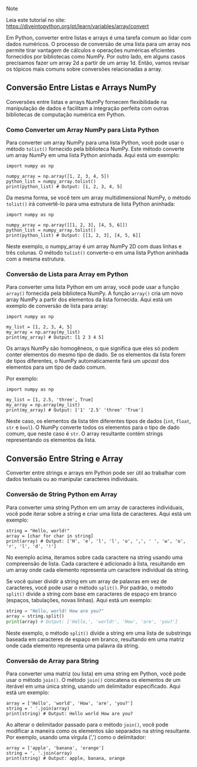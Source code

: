> [!NOTE]
> Leia este tutorial no site: https://diveintopython.org/pt/learn/variables/array/convert

Em Python, converter entre listas e arrays é uma tarefa comum ao lidar com dados numéricos. O processo de conversão de uma lista para um array nos permite tirar vantagem de cálculos e operações numéricas eficientes fornecidos por bibliotecas como NumPy. Por outro lado, em alguns casos precisamos fazer um array 2d a partir de um array 1d. Então, vamos revisar os tópicos mais comuns sobre conversões relacionadas a array.

## Conversão Entre Listas e Arrays NumPy

Conversões entre listas e arrays NumPy fornecem flexibilidade na manipulação de dados e facilitam a integração perfeita com outras bibliotecas de computação numérica em Python.

### Como Converter um Array NumPy para Lista Python

Para converter um array NumPy para uma lista Python, você pode usar o método `tolist()` fornecido pela biblioteca NumPy. Este método converte um array NumPy em uma lista Python aninhada. Aqui está um exemplo:

```python3
import numpy as np

numpy_array = np.array([1, 2, 3, 4, 5])
python_list = numpy_array.tolist()
print(python_list) # Output: [1, 2, 3, 4, 5]
```

Da mesma forma, se você tem um array multidimensional NumPy, o método `tolist()` irá convertê-lo para uma estrutura de lista Python aninhada:

```python3
import numpy as np

numpy_array = np.array([[1, 2, 3], [4, 5, 6]])
python_list = numpy_array.tolist()
print(python_list) # Output: [[1, 2, 3], [4, 5, 6]]
```

Neste exemplo, o numpy_array é um array NumPy 2D com duas linhas e três colunas. O método `tolist()` converte-o em uma lista Python aninhada com a mesma estrutura.

### Conversão de Lista para Array em Python

Para converter uma lista Python em um array, você pode usar a função `array()` fornecida pela biblioteca NumPy. A função `array()` cria um novo array NumPy a partir dos elementos da lista fornecida. Aqui está um exemplo de conversão de lista para array:

```python3
import numpy as np

my_list = [1, 2, 3, 4, 5]
my_array = np.array(my_list)
print(my_array) # Output: [1 2 3 4 5]
```

Os arrays NumPy são homogêneos, o que significa que eles só podem conter elementos do mesmo tipo de dado. Se os elementos da lista forem de tipos diferentes, o NumPy automaticamente fará um *upcast* dos elementos para um tipo de dado comum.

Por exemplo:

```python3
import numpy as np

my_list = [1, 2.5, 'three', True]
my_array = np.array(my_list)
print(my_array) # Output: ['1' '2.5' 'three' 'True']
```

Neste caso, os elementos da lista têm diferentes tipos de dados (`int`, `float`, `str` e `bool`). O NumPy converte todos os elementos para o tipo de dado comum, que neste caso é `str`. O array resultante contém strings representando os elementos da lista.

## Conversão Entre String e Array

Converter entre strings e arrays em Python pode ser útil ao trabalhar com dados textuais ou ao manipular caracteres individuais.

### Conversão de String Python em Array

Para converter uma string Python em um array de caracteres individuais, você pode iterar sobre a string e criar uma lista de caracteres. Aqui está um exemplo:

```python3
string = "Hello, world!"
array = [char for char in string]
print(array) # Output: ['H', 'e', 'l', 'l', 'o', ',', ' ', 'w', 'o', 'r', 'l', 'd', '!']
```

No exemplo acima, iteramos sobre cada caractere na string usando uma compreensão de lista. Cada caractere é adicionado à lista, resultando em um array onde cada elemento representa um caractere individual da string.

Se você quiser dividir a string em um array de palavras em vez de caracteres, você pode usar o método `split()`. Por padrão, o método `split()` divide a string com base em caracteres de espaço em branco (espaços, tabulações, novas linhas). Aqui está um exemplo:

```python
string = "Hello, world! How are you?"
array = string.split()
print(array) # Output: ['Hello,', 'world!', 'How', 'are', 'you?']
```

Neste exemplo, o método `split()` divide a string em uma lista de substrings baseada em caracteres de espaço em branco, resultando em uma matriz onde cada elemento representa uma palavra da string.

### Conversão de Array para String

Para converter uma matriz (ou lista) em uma string em Python, você pode usar o método `join()`. O método `join()` concatena os elementos de um iterável em uma única string, usando um delimitador especificado. Aqui está um exemplo:

```python3
array = ['Hello', 'world', 'How', 'are', 'you?']
string = ' '.join(array)
print(string) # Output: Hello world How are you?
```

Ao alterar o delimitador passado para o método `join()`, você pode modificar a maneira como os elementos são separados na string resultante. Por exemplo, usando uma vírgula (',') como o delimitador:

```python3
array = ['apple', 'banana', 'orange']
string = ', '.join(array)
print(string) # Output: apple, banana, orange
```
